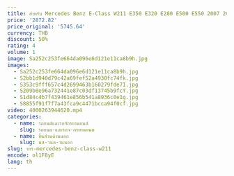 ```yaml
---
title: สําหรับ Mercedes Benz E-Class W211 E350 E320 E280 E500 E550 2007 2008 2009 กันชนด้านหน้า Grille Racing Center Grille ชุดปรับเปลี่ยน
price: '2872.82'
price_original: '5745.64'
currency: THB
discount: 50%
rating: 4
volume: 1
image: Sa252c253fe664da096e6d121e11ca8b9h.jpg
images:
  - Sa252c253fe664da096e6d121e11ca8b9h.jpg
  - S2bb1d940d79c42a69fef52a4930fc74fk.jpg
  - S353c9fff657c4d2699463b160279fde7I.jpg
  - S209b0e96a732441e87c03df13745b9fcY.jpg
  - S1d84c4b7f439461e856b541a8936c0e1g.jpg
  - S8855f91f7f7a43fca9c4471bcca94f0cf.jpg
video: 4000263944620.mp4
categories:
  - name: รถยนต์และรถจักรยานยนต์
    slug: รถยนต-และรถจ-กรยานยนต
  - name: ชิ้นส่วนด้านนอก
    slug: นส-วนด-านนอก
slug: าหร-mercedes-benz-class-w211
encode: ol1F8yE
lang: th
---
```

  